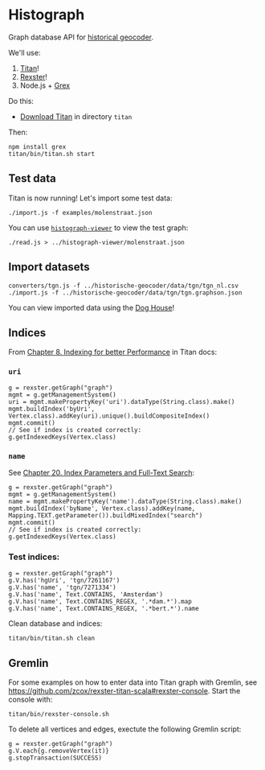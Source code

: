 # Histograph

Graph database API for [historical geocoder](https://github.com/erfgoed-en-locatie/historische-geocoder/).

We'll use:

1. [Titan](http://thinkaurelius.github.io/titan/)!
2. [Rexster](https://github.com/thinkaurelius/titan/wiki/Rexster-Graph-Server)!
3. Node.js + [Grex](https://github.com/jbmusso/grex)

Do this:

- [Download Titan](https://github.com/thinkaurelius/titan/wiki/Downloads) in directory `titan`

Then:

    npm install grex
    titan/bin/titan.sh start

## Test data

Titan is now running! Let's import some test data:

    ./import.js -f examples/molenstraat.json

You can use [`histograph-viewer`](https://github.com/erfgoed-en-locatie/histograph-viewer/) to view the test graph:

    ./read.js > ../histograph-viewer/molenstraat.json

## Import datasets

    converters/tgn.js -f ../historische-geocoder/data/tgn/tgn_nl.csv
    ./import.js -f ../historische-geocoder/data/tgn/tgn.graphson.json

You can view imported data using the [Dog House](http://localhost:8182/doghouse/main/graph/graph)!

## Indices

From [Chapter 8. Indexing for better Performance](http://s3.thinkaurelius.com/docs/titan/current/indexes.html) in Titan docs:

### `uri`

    g = rexster.getGraph("graph")
    mgmt = g.getManagementSystem()
    uri = mgmt.makePropertyKey('uri').dataType(String.class).make()
    mgmt.buildIndex('byUri', Vertex.class).addKey(uri).unique().buildCompositeIndex()
    mgmt.commit()
    // See if index is created correctly:
    g.getIndexedKeys(Vertex.class)

### `name`

See [Chapter 20. Index Parameters and Full-Text Search](http://s3.thinkaurelius.com/docs/titan/current/index-parameters.html#_string_search):

    g = rexster.getGraph("graph")
    mgmt = g.getManagementSystem()
    name = mgmt.makePropertyKey('name').dataType(String.class).make()
    mgmt.buildIndex('byName', Vertex.class).addKey(name, Mapping.TEXT.getParameter()).buildMixedIndex("search")
    mgmt.commit()
    // See if index is created correctly:
    g.getIndexedKeys(Vertex.class)

### Test indices:

    g = rexster.getGraph("graph")
    g.V.has('hgUri', 'tgn/7261167')
    g.V.has('name', 'tgn/7271334')
    g.V.has('name', Text.CONTAINS, 'Amsterdam')
    g.V.has('name', Text.CONTAINS_REGEX, '.*dam.*').map
    g.V.has('name', Text.CONTAINS_REGEX, '.*bert.*').name

Clean database and indices:

    titan/bin/titan.sh clean

## Gremlin

For some examples on how to enter data into Titan graph with Gremlin, see https://github.com/zcox/rexster-titan-scala#rexster-console. Start the console with:

    titan/bin/rexster-console.sh

To delete all vertices and edges, exectute the following Gremlin script:

    g = rexster.getGraph("graph")
    g.V.each{g.removeVertex(it)}
    g.stopTransaction(SUCCESS)

